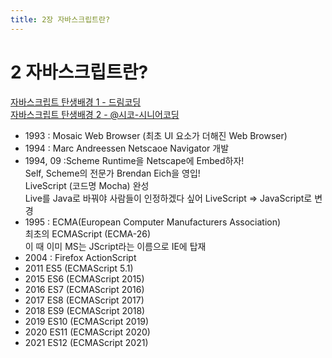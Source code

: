 ```yaml
---
title: 2장 자바스크립트란?
---
```


# 2 자바스크립트란?

[자바스크립트 탄생배경 1 - 드림코딩](https://www.youtube.com/watch?v=wcsVjmHrUQg)<br>
[자바스크립트 탄생배경 2 - @시코-시니어코딩](https://www.youtube.com/watch?v=Vi_-ePAGYF8)

- 1993 : Mosaic Web Browser (최초 UI 요소가 더해진 Web Browser)
- 1994 : Marc Andreessen Netscaoe Navigator 개발
- 1994, 09 :Scheme Runtime을 Netscape에 Embed하자! <br>
Self, Scheme의 전문가 Brendan Eich을 영입!<br>
LiveScript (코드명 Mocha) 완성<br>
Live를 Java로 바꿔야 사람들이 인정하겠다 싶어 LiveScript ⇒ JavaScript로 변경
- 1995 : ECMA(European Computer Manufacturers Association)<br>
최초의 ECMAScript (ECMA-26)<br>
이 때 이미 MS는 JScript라는 이름으로 IE에 탑재
- 2004 : Firefox ActionScript
- 2011 ES5 (ECMAScript 5.1)
- 2015 ES6 (ECMAScript 2015)
- 2016 ES7 (ECMAScript 2016)
- 2017 ES8 (ECMAScript 2017)
- 2018 ES9 (ECMAScript 2018)
- 2019 ES10 (ECMAScript 2019)
- 2020 ES11 (ECMAScript 2020)
- 2021 ES12 (ECMAScript 2021)
